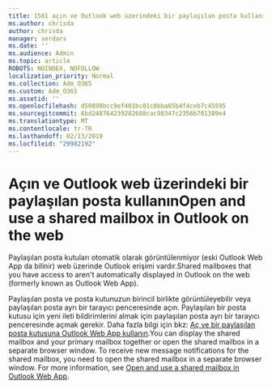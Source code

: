 ```yaml
---
title: 1581 açın ve Outlook web üzerindeki bir paylaşılan posta kullanın
ms.author: chrisda
author: chrisda
manager: serdars
ms.date: ''
ms.audience: Admin
ms.topic: article
ROBOTS: NOINDEX, NOFOLLOW
localization_priority: Normal
ms.collection: Adm_O365
ms.custom: Adm_O365
ms.assetid: ''
ms.openlocfilehash: d50898bcc9ef401bc01c8bba65b4f4ceb7c45595
ms.sourcegitcommit: 6bd248764239282688cac98347c2356b701389e4
ms.translationtype: MT
ms.contentlocale: tr-TR
ms.lasthandoff: 02/13/2019
ms.locfileid: "29982192"
---
```

# <a name="open-and-use-a-shared-mailbox-in-outlook-on-the-web"></a><span data-ttu-id="d20a1-102">Açın ve Outlook web üzerindeki bir paylaşılan posta kullanın</span><span class="sxs-lookup"><span data-stu-id="d20a1-102">Open and use a shared mailbox in Outlook on the web</span></span>

<span data-ttu-id="d20a1-103">Paylaşılan posta kutuları otomatik olarak görüntülenmiyor (eski Outlook Web App da bilinir) web üzerinde Outlook erişimi vardır.</span><span class="sxs-lookup"><span data-stu-id="d20a1-103">Shared mailboxes that you have access to aren't automatically displayed in Outlook on the web (formerly known as Outlook Web App).</span></span>

<span data-ttu-id="d20a1-p101">Paylaşılan posta ve posta kutunuzun birincil birlikte görüntüleyebilir veya paylaşılan posta ayrı bir tarayıcı penceresinde açın. Paylaşılan bir posta kutusu için yeni ileti bildirimlerini almak için paylaşılan posta ayrı bir tarayıcı penceresinde açmak gerekir. Daha fazla bilgi için bkz: [Aç ve bir paylaşılan posta kutusuna Outlook Web App kullanın](https://support.office.com/article/BC127866-42BE-4DE7-92AE-1EF2F787FD5C).</span><span class="sxs-lookup"><span data-stu-id="d20a1-p101">You can display the shared mailbox and your primary mailbox together or open the shared mailbox in a separate browser window. To receive new message notifications for the shared mailbox, you need to open the shared mailbox in a separate browser window. For more information, see [Open and use a shared mailbox in Outlook Web App](https://support.office.com/article/BC127866-42BE-4DE7-92AE-1EF2F787FD5C).</span></span>
